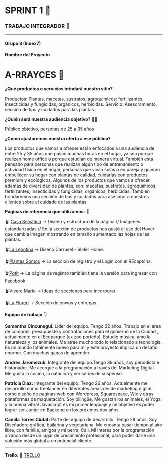 # SPRINT 1 🏁
### TRABAJO INTEGRADOR 💪 
---

 

#### Grupo 8 (Index7) 

**Nombre del Proyecto** 

# A-RRAYCES 🌱

**¿Qué productos o servicios brindará nuestro sitio?**

Productos: Plantas, macetas, sustratos, agroquímicos: fertilizantes, insecticidas y fungicidas, orgánicos, herbicidas. 
Servicio: Asesoramiento, sección de tips y cuidados para las plantas. 

**¿Quién será nuestra audiencia objetivo?** 👥👥

Público objetivo, personas de 25 a 35 años 

**¿Cómo ajustaremos nuestra oferta a ese público?**

Los productos que vamos a ofrecer están enfocados a una audiencia de entre 25 y 35 años que pasan muchas horas en el hogar, ya sea porque realizan home office o porque estudian de manera virtual. También está pensado para personas que realizan algún tipo de entrenamiento o actividad física en el hogar, personas que vivan solas o en pareja y quieran embellecer su hogar con plantas de calidad, cuidarlas con productos premium y ecológicos.
Algunos de los productos que vamos a ofrecer además de diversidad de plantas, son: macetas, sustratos, agroquímicos: fertilizantes, insecticidas y fungicidas, orgánicos, herbicidas. También brindaremos una sección de tips y cuidados para asesorar a nuestros clientes sobre el cuidado de las plantas. 

**Páginas de referencia que utilizamos:** 🔗

🪴 [Casa Selvática](https://www.casaselvatica.com.ar/)  → Diseño y estructura de la página // Imágenes estandarizadas // En la sección de productos nos gustó el uso del Hover que cambia imagen mostrando en tamaño aumentado las hojas de las plantas.

🪴[La Leontina](https://laleontina.com/) → Diseño Carrusel - Slider Home. 

🪴[Plantas Somos](https://plantasomos.com/) → La sección de registro y el Login con el REcaptcha.

🪴[Potit](https://potit.com.ar/) → La página de registro también tiene la versión para ingresar con Facebook.

🪴[Vivero Mario](https://tienda.viveromario.com.ar/) → Ideas de secciones para incorporar.

🪴[La Floreri](https://www.lafloreri.com/) → Sección de envíos y entregas.

**Equipo de trabajo** 👇

**Samantha Cincunegui:** Líder del equipo. Tengo 32 años. Trabajo en el área de compras, presupuesto y contrataciones para el gobierno de la Ciudad , actualmente en el Ecoparque (ex zoo porteño). Estudio música, amo la naturaleza y los animales. Me atrae mucho todo lo relacionado a tecnología. Es un mundo totalmente nuevo para mí y este proyecto implica un desafío enorme.  Con muchas ganas de aprender. 

**Andrés Jaromezuk:**  Integrante del equipo.Tengo 39 años, soy periodista e historiador. Me acerqué a la programación a través del Marketing Digital. Me gusta la cocina, la natación y ver series de suspenso.

**Patricia Diaz:** Integrante del equipo. Tengo 26 años. Actualmente me desarrollo como freelancer en diferentes áreas desde marketing digital como diseño de paginas web con Wordpress, Squarespace, Wix y otras plataformas de maquetación. Soy bilingüe, Me gustan los animales, el Yoga y la buena vibra! Javascript es mi primer lenguaje y mi objetivo es poder lograr ser Junior en Backend en los próximos dos años. 

**Camila Torres Ciutat:** Parte del equipo de desarrollo. Tengo 28 años. Soy Diseñadora gráfica, bailarina y vegetariana. Me encanta pasar tiempo al aire libre, con familia, amigos y mi perra, Cali. Mi interés por la programación arranca desde un lugar de crecimiento profesional, para poder darle una solución más global a un potencial cliente. 

---

**Trello:** 🔗 [TRELLO](https://trello.com/b/rV7zv3I4/grupo8index7a-rrayces)


